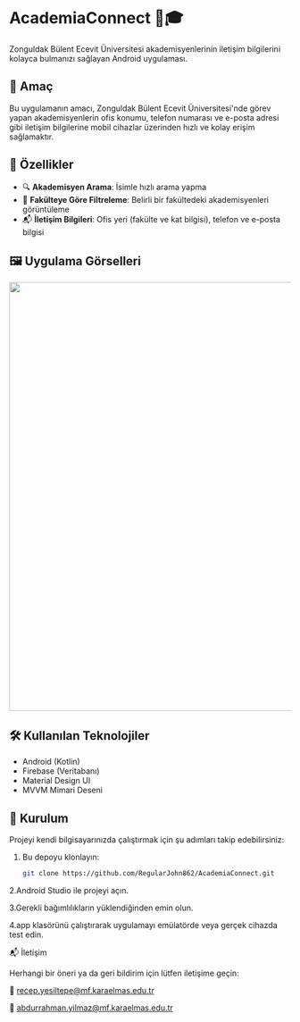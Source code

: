 # AcademiaConnect 📱🎓  
Zonguldak Bülent Ecevit Üniversitesi akademisyenlerinin iletişim bilgilerini kolayca bulmanızı sağlayan Android uygulaması.

## 📌 Amaç  
Bu uygulamanın amacı, Zonguldak Bülent Ecevit Üniversitesi'nde görev yapan akademisyenlerin ofis konumu, telefon numarası ve e-posta adresi gibi iletişim bilgilerine mobil cihazlar üzerinden hızlı ve kolay erişim sağlamaktır.

## 🔧 Özellikler
- 🔍 **Akademisyen Arama**: İsimle hızlı arama yapma
- 🏫 **Fakülteye Göre Filtreleme**: Belirli bir fakültedeki akademisyenleri görüntüleme
- 📬 **İletişim Bilgileri**: Ofis yeri (fakülte ve kat bilgisi), telefon ve e-posta bilgisi

## 🖼️ Uygulama Görselleri  
<img src="https://github.com/user-attachments/assets/1ab661d8-41a6-4633-9971-f5e9a5c9922b" width="512" height="768">


## 🛠️ Kullanılan Teknolojiler
- Android (Kotlin)
- Firebase (Veritabanı)
- Material Design UI
- MVVM Mimari Deseni

## 🚀 Kurulum
Projeyi kendi bilgisayarınızda çalıştırmak için şu adımları takip edebilirsiniz:

1. Bu depoyu klonlayın:
   ```bash
   git clone https://github.com/RegularJohn862/AcademiaConnect.git

2.Android Studio ile projeyi açın.

3.Gerekli bağımlılıkların yüklendiğinden emin olun.

4.app klasörünü çalıştırarak uygulamayı emülatörde veya gerçek cihazda test edin.

📬 İletişim

Herhangi bir öneri ya da geri bildirim için lütfen iletişime geçin:

📧 recep.yesiltepe@mf.karaelmas.edu.tr

📧 abdurrahman.yilmaz@mf.karaelmas.edu.tr
